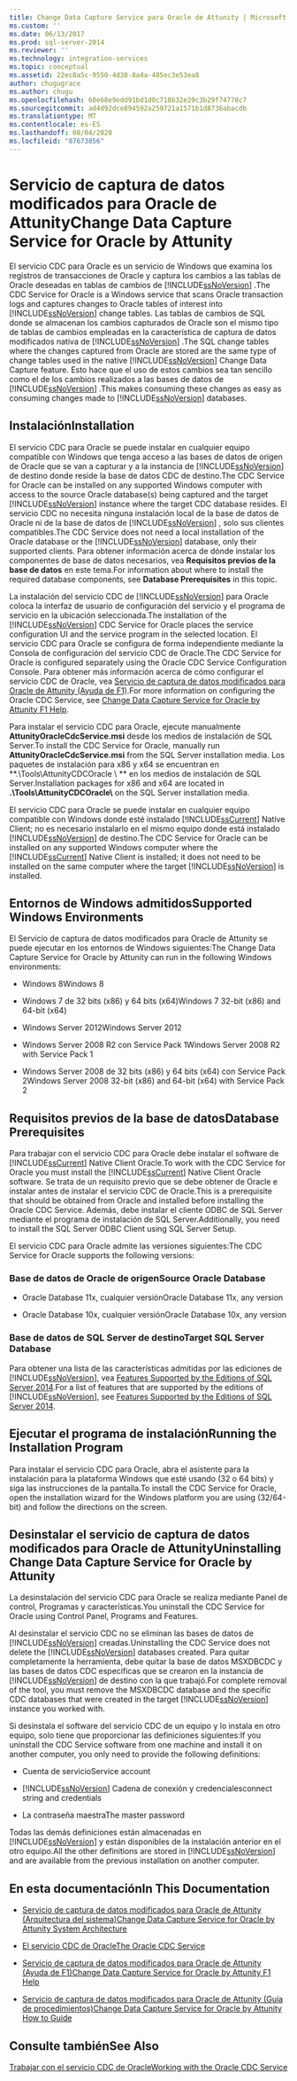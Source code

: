 ```yaml
---
title: Change Data Capture Service para Oracle de Attunity | Microsoft Docs
ms.custom: ''
ms.date: 06/13/2017
ms.prod: sql-server-2014
ms.reviewer: ''
ms.technology: integration-services
ms.topic: conceptual
ms.assetid: 22ec8a5c-9550-4d38-8a4a-485ec3e53ea8
author: chugugrace
ms.author: chugu
ms.openlocfilehash: 68e68e9edd91bd1d0c718b32e29c3b29f74778c7
ms.sourcegitcommit: ad4d92dce894592a259721a1571b1d8736abacdb
ms.translationtype: MT
ms.contentlocale: es-ES
ms.lasthandoff: 08/04/2020
ms.locfileid: "87673856"
---
```

# <a name="change-data-capture-service-for-oracle-by-attunity"></a><span data-ttu-id="b74ba-102">Servicio de captura de datos modificados para Oracle de Attunity</span><span class="sxs-lookup"><span data-stu-id="b74ba-102">Change Data Capture Service for Oracle by Attunity</span></span>
  <span data-ttu-id="b74ba-103">El servicio CDC para Oracle es un servicio de Windows que examina los registros de transacciones de Oracle y captura los cambios a las tablas de Oracle deseadas en tablas de cambios de [!INCLUDE[ssNoVersion](../../includes/ssnoversion-md.md)] .</span><span class="sxs-lookup"><span data-stu-id="b74ba-103">The CDC Service for Oracle is a Windows service that scans Oracle transaction logs and captures changes to Oracle tables of interest into [!INCLUDE[ssNoVersion](../../includes/ssnoversion-md.md)] change tables.</span></span> <span data-ttu-id="b74ba-104">Las tablas de cambios de SQL donde se almacenan los cambios capturados de Oracle son el mismo tipo de tablas de cambios empleadas en la característica de captura de datos modificados nativa de [!INCLUDE[ssNoVersion](../../includes/ssnoversion-md.md)] .</span><span class="sxs-lookup"><span data-stu-id="b74ba-104">The SQL change tables where the changes captured from Oracle are stored are the same type of change tables used in the native [!INCLUDE[ssNoVersion](../../includes/ssnoversion-md.md)] Change Data Capture feature.</span></span> <span data-ttu-id="b74ba-105">Esto hace que el uso de estos cambios sea tan sencillo como el de los cambios realizados a las bases de datos de [!INCLUDE[ssNoVersion](../../includes/ssnoversion-md.md)] .</span><span class="sxs-lookup"><span data-stu-id="b74ba-105">This makes consuming these changes as easy as consuming changes made to [!INCLUDE[ssNoVersion](../../includes/ssnoversion-md.md)] databases.</span></span>  
  
## <a name="installation"></a><span data-ttu-id="b74ba-106">Instalación</span><span class="sxs-lookup"><span data-stu-id="b74ba-106">Installation</span></span>  
 <span data-ttu-id="b74ba-107">El servicio CDC para Oracle se puede instalar en cualquier equipo compatible con Windows que tenga acceso a las bases de datos de origen de Oracle que se van a capturar y a la instancia de [!INCLUDE[ssNoVersion](../../includes/ssnoversion-md.md)] de destino donde reside la base de datos CDC de destino.</span><span class="sxs-lookup"><span data-stu-id="b74ba-107">The CDC Service for Oracle can be installed on any supported Windows computer with access to the source Oracle database(s) being captured and the target [!INCLUDE[ssNoVersion](../../includes/ssnoversion-md.md)] instance where the target CDC database resides.</span></span> <span data-ttu-id="b74ba-108">El servicio CDC no necesita ninguna instalación local de la base de datos de Oracle ni de la base de datos de [!INCLUDE[ssNoVersion](../../includes/ssnoversion-md.md)] , solo sus clientes compatibles.</span><span class="sxs-lookup"><span data-stu-id="b74ba-108">The CDC Service does not need a local installation of the Oracle database or the [!INCLUDE[ssNoVersion](../../includes/ssnoversion-md.md)] database, only their supported clients.</span></span> <span data-ttu-id="b74ba-109">Para obtener información acerca de dónde instalar los componentes de base de datos necesarios, vea **Requisitos previos de la base de datos** en este tema.</span><span class="sxs-lookup"><span data-stu-id="b74ba-109">For information about where to install the required database components, see **Database Prerequisites** in this topic.</span></span>  
  
 <span data-ttu-id="b74ba-110">La instalación del servicio CDC de [!INCLUDE[ssNoVersion](../../includes/ssnoversion-md.md)] para Oracle coloca la interfaz de usuario de configuración del servicio y el programa de servicio en la ubicación seleccionada.</span><span class="sxs-lookup"><span data-stu-id="b74ba-110">The installation of the [!INCLUDE[ssNoVersion](../../includes/ssnoversion-md.md)] CDC Service for Oracle places the service configuration UI and the service program in the selected location.</span></span> <span data-ttu-id="b74ba-111">El servicio CDC para Oracle se configura de forma independiente mediante la Consola de configuración del servicio CDC de Oracle.</span><span class="sxs-lookup"><span data-stu-id="b74ba-111">The CDC Service for Oracle is configured separately using the Oracle CDC Service Configuration Console.</span></span> <span data-ttu-id="b74ba-112">Para obtener más información acerca de cómo configurar el servicio CDC de Oracle, vea [Servicio de captura de datos modificados para Oracle de Attunity (Ayuda de F1)](change-data-capture-service-for-oracle-by-attunity-f1-help.md).</span><span class="sxs-lookup"><span data-stu-id="b74ba-112">For more information on configuring the Oracle CDC Service, see [Change Data Capture Service for Oracle by Attunity F1 Help](change-data-capture-service-for-oracle-by-attunity-f1-help.md).</span></span>  
  
 <span data-ttu-id="b74ba-113">Para instalar el servicio CDC para Oracle, ejecute manualmente **AttunityOracleCdcService.msi** desde los medios de instalación de SQL Server.</span><span class="sxs-lookup"><span data-stu-id="b74ba-113">To install the CDC Service for Oracle, manually run **AttunityOracleCdcService.msi** from the SQL Server installation media.</span></span> <span data-ttu-id="b74ba-114">Los paquetes de instalación para x86 y x64 se encuentran en \*\*.\Tools\AttunityCDCOracle \\ \*\* en los medios de instalación de SQL Server.</span><span class="sxs-lookup"><span data-stu-id="b74ba-114">Installation packages for x86 and x64 are located in **.\Tools\AttunityCDCOracle\\** on the SQL Server installation media.</span></span>  
  
 <span data-ttu-id="b74ba-115">El servicio CDC para Oracle se puede instalar en cualquier equipo compatible con Windows donde esté instalado [!INCLUDE[ssCurrent](../../includes/sscurrent-md.md)] Native Client; no es necesario instalarlo en el mismo equipo donde está instalado [!INCLUDE[ssNoVersion](../../includes/ssnoversion-md.md)] de destino.</span><span class="sxs-lookup"><span data-stu-id="b74ba-115">The CDC Service for Oracle can be installed on any supported Windows computer where the [!INCLUDE[ssCurrent](../../includes/sscurrent-md.md)] Native Client is installed; it does not need to be installed on the same computer where the target [!INCLUDE[ssNoVersion](../../includes/ssnoversion-md.md)] is installed.</span></span>  
  
## <a name="supported-windows-environments"></a><span data-ttu-id="b74ba-116">Entornos de Windows admitidos</span><span class="sxs-lookup"><span data-stu-id="b74ba-116">Supported Windows Environments</span></span>  
 <span data-ttu-id="b74ba-117">El Servicio de captura de datos modificados para Oracle de Attunity se puede ejecutar en los entornos de Windows siguientes:</span><span class="sxs-lookup"><span data-stu-id="b74ba-117">The Change Data Capture Service for Oracle by Attunity can run in the following Windows environments:</span></span>  
  
-   <span data-ttu-id="b74ba-118">Windows 8</span><span class="sxs-lookup"><span data-stu-id="b74ba-118">Windows 8</span></span>  
  
-   <span data-ttu-id="b74ba-119">Windows 7 de 32 bits (x86) y 64 bits (x64)</span><span class="sxs-lookup"><span data-stu-id="b74ba-119">Windows 7 32-bit (x86) and 64-bit (x64)</span></span>  
  
-   <span data-ttu-id="b74ba-120">Windows Server 2012</span><span class="sxs-lookup"><span data-stu-id="b74ba-120">Windows Server 2012</span></span>  
  
-   <span data-ttu-id="b74ba-121">Windows Server 2008 R2 con Service Pack 1</span><span class="sxs-lookup"><span data-stu-id="b74ba-121">Windows Server 2008 R2 with Service Pack 1</span></span>  
  
-   <span data-ttu-id="b74ba-122">Windows Server 2008 de 32 bits (x86) y 64 bits (x64) con Service Pack 2</span><span class="sxs-lookup"><span data-stu-id="b74ba-122">Windows Server 2008 32-bit (x86) and 64-bit (x64) with Service Pack 2</span></span>  
  
## <a name="database-prerequisites"></a><span data-ttu-id="b74ba-123">Requisitos previos de la base de datos</span><span class="sxs-lookup"><span data-stu-id="b74ba-123">Database Prerequisites</span></span>  
 <span data-ttu-id="b74ba-124">Para trabajar con el servicio CDC para Oracle debe instalar el software de [!INCLUDE[ssCurrent](../../includes/sscurrent-md.md)] Native Client Oracle.</span><span class="sxs-lookup"><span data-stu-id="b74ba-124">To work with the CDC Service for Oracle you must install the [!INCLUDE[ssCurrent](../../includes/sscurrent-md.md)] Native Client Oracle software.</span></span> <span data-ttu-id="b74ba-125">Se trata de un requisito previo que se debe obtener de Oracle e instalar antes de instalar el servicio CDC de Oracle.</span><span class="sxs-lookup"><span data-stu-id="b74ba-125">This is a prerequisite that should be obtained from Oracle and installed before installing the Oracle CDC Service.</span></span> <span data-ttu-id="b74ba-126">Además, debe instalar el cliente ODBC de SQL Server mediante el programa de instalación de SQL Server.</span><span class="sxs-lookup"><span data-stu-id="b74ba-126">Additionally, you need to install the SQL Server ODBC Client using SQL Server Setup.</span></span>  
  
 <span data-ttu-id="b74ba-127">El servicio CDC para Oracle admite las versiones siguientes:</span><span class="sxs-lookup"><span data-stu-id="b74ba-127">The CDC Service for Oracle supports the following versions:</span></span>  
  
### <a name="source-oracle-database"></a><span data-ttu-id="b74ba-128">Base de datos de Oracle de origen</span><span class="sxs-lookup"><span data-stu-id="b74ba-128">Source Oracle Database</span></span>  
  
-   <span data-ttu-id="b74ba-129">Oracle Database 11x, cualquier versión</span><span class="sxs-lookup"><span data-stu-id="b74ba-129">Oracle Database 11x, any version</span></span>  
  
-   <span data-ttu-id="b74ba-130">Oracle Database 10x, cualquier versión</span><span class="sxs-lookup"><span data-stu-id="b74ba-130">Oracle Database 10x, any version</span></span>  
  
### <a name="target-sql-server-database"></a><span data-ttu-id="b74ba-131">Base de datos de SQL Server de destino</span><span class="sxs-lookup"><span data-stu-id="b74ba-131">Target SQL Server Database</span></span>  
 <span data-ttu-id="b74ba-132">Para obtener una lista de las características admitidas por las ediciones de [!INCLUDE[ssNoVersion](../../includes/ssnoversion-md.md)], vea [Features Supported by the Editions of SQL Server 2014](../../getting-started/features-supported-by-the-editions-of-sql-server-2014.md).</span><span class="sxs-lookup"><span data-stu-id="b74ba-132">For a list of features that are supported by the editions of [!INCLUDE[ssNoVersion](../../includes/ssnoversion-md.md)], see [Features Supported by the Editions of SQL Server 2014](../../getting-started/features-supported-by-the-editions-of-sql-server-2014.md).</span></span>  
  
## <a name="running-the-installation-program"></a><span data-ttu-id="b74ba-133">Ejecutar el programa de instalación</span><span class="sxs-lookup"><span data-stu-id="b74ba-133">Running the Installation Program</span></span>  
 <span data-ttu-id="b74ba-134">Para instalar el servicio CDC para Oracle, abra el asistente para la instalación para la plataforma Windows que esté usando (32 o 64 bits) y siga las instrucciones de la pantalla.</span><span class="sxs-lookup"><span data-stu-id="b74ba-134">To install the CDC Service for Oracle, open the installation wizard for the Windows platform you are using (32/64-bit) and follow the directions on the screen.</span></span>  
  
## <a name="uninstalling-change-data-capture-service-for-oracle-by-attunity"></a><span data-ttu-id="b74ba-135">Desinstalar el servicio de captura de datos modificados para Oracle de Attunity</span><span class="sxs-lookup"><span data-stu-id="b74ba-135">Uninstalling Change Data Capture Service for Oracle by Attunity</span></span>  
 <span data-ttu-id="b74ba-136">La desinstalación del servicio CDC para Oracle se realiza mediante Panel de control, Programas y características.</span><span class="sxs-lookup"><span data-stu-id="b74ba-136">You uninstall the CDC Service for Oracle using Control Panel, Programs and Features.</span></span>  
  
 <span data-ttu-id="b74ba-137">Al desinstalar el servicio CDC no se eliminan las bases de datos de [!INCLUDE[ssNoVersion](../../includes/ssnoversion-md.md)] creadas.</span><span class="sxs-lookup"><span data-stu-id="b74ba-137">Uninstalling the CDC Service does not delete the [!INCLUDE[ssNoVersion](../../includes/ssnoversion-md.md)] databases created.</span></span> <span data-ttu-id="b74ba-138">Para quitar completamente la herramienta, debe quitar la base de datos MSXDBCDC y las bases de datos CDC específicas que se crearon en la instancia de [!INCLUDE[ssNoVersion](../../includes/ssnoversion-md.md)] de destino con la que trabajó.</span><span class="sxs-lookup"><span data-stu-id="b74ba-138">For complete removal of the tool, you must remove the MSXDBCDC database and the specific CDC databases that were created in the target [!INCLUDE[ssNoVersion](../../includes/ssnoversion-md.md)] instance you worked with.</span></span>  
  
 <span data-ttu-id="b74ba-139">Si desinstala el software del servicio CDC de un equipo y lo instala en otro equipo, solo tiene que proporcionar las definiciones siguientes:</span><span class="sxs-lookup"><span data-stu-id="b74ba-139">If you uninstall the CDC Service software from one machine and install it on another computer, you only need to provide the following definitions:</span></span>  
  
-   <span data-ttu-id="b74ba-140">Cuenta de servicio</span><span class="sxs-lookup"><span data-stu-id="b74ba-140">Service account</span></span>  
  
-   [!INCLUDE[ssNoVersion](../../includes/ssnoversion-md.md)] <span data-ttu-id="b74ba-141">Cadena de conexión y credenciales</span><span class="sxs-lookup"><span data-stu-id="b74ba-141">connect string and credentials</span></span>  
  
-   <span data-ttu-id="b74ba-142">La contraseña maestra</span><span class="sxs-lookup"><span data-stu-id="b74ba-142">The master password</span></span>  
  
 <span data-ttu-id="b74ba-143">Todas las demás definiciones están almacenadas en [!INCLUDE[ssNoVersion](../../includes/ssnoversion-md.md)] y están disponibles de la instalación anterior en el otro equipo.</span><span class="sxs-lookup"><span data-stu-id="b74ba-143">All the other definitions are stored in [!INCLUDE[ssNoVersion](../../includes/ssnoversion-md.md)] and are available from the previous installation on another computer.</span></span>  
  
## <a name="in-this-documentation"></a><span data-ttu-id="b74ba-144">En esta documentación</span><span class="sxs-lookup"><span data-stu-id="b74ba-144">In This Documentation</span></span>  
  
-   [<span data-ttu-id="b74ba-145">Servicio de captura de datos modificados para Oracle de Attunity (Arquitectura del sistema)</span><span class="sxs-lookup"><span data-stu-id="b74ba-145">Change Data Capture Service for Oracle by Attunity System Architecture</span></span>](change-data-capture-service-for-oracle-by-attunity-system-architecture.md)  
  
-   [<span data-ttu-id="b74ba-146">El servicio CDC de Oracle</span><span class="sxs-lookup"><span data-stu-id="b74ba-146">The Oracle CDC Service</span></span>](the-oracle-cdc-service.md)  
  
-   [<span data-ttu-id="b74ba-147">Servicio de captura de datos modificados para Oracle de Attunity (Ayuda de F1)</span><span class="sxs-lookup"><span data-stu-id="b74ba-147">Change Data Capture Service for Oracle by Attunity F1 Help</span></span>](change-data-capture-service-for-oracle-by-attunity-f1-help.md)  
  
-   [<span data-ttu-id="b74ba-148">Servicio de captura de datos modificados para Oracle de Attunity (Guía de procedimientos)</span><span class="sxs-lookup"><span data-stu-id="b74ba-148">Change Data Capture Service for Oracle by Attunity How to Guide</span></span>](change-data-capture-service-for-oracle-by-attunity-how-to-guide.md)  
  
## <a name="see-also"></a><span data-ttu-id="b74ba-149">Consulte también</span><span class="sxs-lookup"><span data-stu-id="b74ba-149">See Also</span></span>  
 [<span data-ttu-id="b74ba-150">Trabajar con el servicio CDC de Oracle</span><span class="sxs-lookup"><span data-stu-id="b74ba-150">Working with the Oracle CDC Service</span></span>](working-with-the-oracle-cdc-service.md)  
  
  
